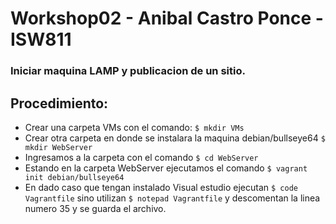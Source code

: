 # Workshop02 - Anibal Castro Ponce - ISW811

### Iniciar maquina LAMP y publicacion de un sitio.

## Procedimiento:
* Crear una carpeta VMs con el comando:  ```$ mkdir VMs ```
* Crear otra carpeta en donde se instalara la maquina debian/bullseye64 ```$ mkdir WebServer```
* Ingresamos a la carpeta con el comando ```$ cd WebServer```
* Estando en la carpeta WebServer ejecutamos el comando ``` $ vagrant init debian/bullseye64 ```
* En dado caso que tengan instalado Visual estudio ejecutan ``` $ code Vagrantfile ``` sino utilizan ``` $ notepad Vagrantfile ``` y descomentan la linea numero 35 y se guarda el archivo.
